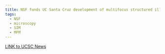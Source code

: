 ```yaml
---
title: NSF funds UC Santa Cruz development of multifocus structured illumination microscope
tags:
  - NSF
  - microscopy
  - SIM
  - MFM
---
```


[LINK to UCSC News](https://www.soe.ucsc.edu/news/nsf-funds-uc-santa-cruz-development-multifocus-structured-illumination-microscope)
